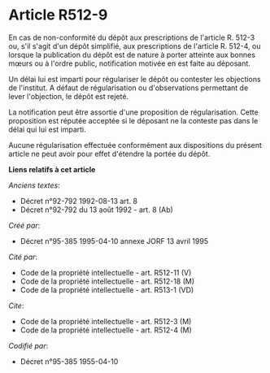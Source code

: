 # Article R512-9

En cas de non-conformité du dépôt aux prescriptions de l'article R. 512-3 ou, s'il s'agit d'un dépôt simplifié, aux
prescriptions de l'article R. 512-4, ou lorsque la publication du dépôt est de nature à porter atteinte aux bonnes mœurs ou à
l'ordre public, notification motivée en est faite au déposant.

Un délai lui est imparti pour régulariser le dépôt ou contester les objections de l'institut. A défaut de régularisation ou
d'observations permettant de lever l'objection, le dépôt est rejeté.

La notification peut être assortie d'une proposition de régularisation. Cette proposition est réputée acceptée si le déposant
ne la conteste pas dans le délai qui lui est imparti.

Aucune régularisation effectuée conformément aux dispositions du présent article ne peut avoir pour effet d'étendre la portée
du dépôt.

**Liens relatifs à cet article**

_Anciens textes_:

  - Décret n°92-792 1992-08-13 art. 8
  - Décret n°92-792 du 13 août 1992 - art. 8 (Ab)

_Créé par_:

  - Décret n°95-385 1995-04-10 annexe JORF 13 avril 1995

_Cité par_:

  - Code de la propriété intellectuelle - art. R512-11 (V)
  - Code de la propriété intellectuelle - art. R512-18 (M)
  - Code de la propriété intellectuelle - art. R513-1 (VD)

_Cite_:

  - Code de la propriété intellectuelle - art. R512-3 (M)
  - Code de la propriété intellectuelle - art. R512-4 (M)

_Codifié par_:

  - Décret n°95-385 1955-04-10
